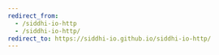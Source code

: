 ```yaml
---
redirect_from:
  - /siddhi-io-http
  - /siddhi-io-http/
redirect_to: https://siddhi-io.github.io/siddhi-io-http/
---
```

